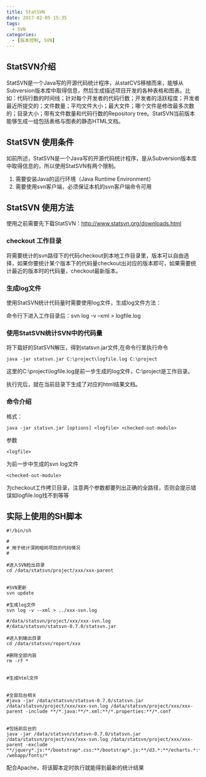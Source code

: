 ```yaml
---
title: StatSVN
date: 2017-02-05 15:35
tags: 
  - SVN
categories:
  - [版本控制, SVN]
---
```



## StatSVN介绍
StatSVN是一个Java写的开源代码统计程序，从statCVS移植而来，能够从Subversion版本库中取得信息，然后生成描述项目开发的各种表格和图表。比如：代码行数的时间线；针对每个开发者的代码行数；开发者的活跃程度；开发者最近所提交的；文件数量；平均文件大小；最大文件；哪个文件是修改最多次数的；目录大小；带有文件数量和代码行数的Repository tree。StatSVN当前版本能够生成一组包括表格与图表的静态HTML文档。

## StatSVN 使用条件
如前所述，StatSVN是一个Java写的开源代码统计程序，是从Subversion版本库中取得信息的，所以使用StatSVN有两个限制。
1. 需要安装Java的运行环境（Java Runtime Environment）
2. 需要使用svn客户端，必须保证本机的svn客户端命令可用

## StatSVN 使用方法
使用之前需要先下载StatSVN：http://www.statsvn.org/downloads.html

### checkout 工作目录
将需要统计的svn路径下的代码checkout到本地工作目录里，版本可以自由选择，如果你要统计某个版本下的代码量checkout出对应的版本即可，如果需要统计最近的版本时的代码量，checkout最新版本。

### 生成log文件
使用StatSVN统计代码量时需要使用log文件，生成log文件方法：

命令行下进入工作目录后：svn log -v –xml > logfile.log

### 使用StatSVN统计SVN中的代码量
将下载好的StatSVN解压，得到statsvn.jar文件,在命令行里执行命令
```
java -jar statsvn.jar C:\project\logfile.log C:\project
```
这里的C:\project\logfile.log是前一步生成的log文件，C:\project是工作目录。

执行完后，就在当前目录下生成了对应的html结果文档。

### 命令介绍
格式：
```
java -jar statsvn.jar [options] <logfile> <checked-out-module>

```
参数
```
<logfile>
```
为前一步中生成的svn log文件
```
<checked-out-module>
```
为checkout工作拷贝目录，注意两个参数都要列出正确的全路径，否则会提示错误如logfile.log找不到等等


## 实际上使用的SH脚本

```
#!/bin/sh

#
# 用于统计深网暗网项目的代码情况
#

#进入SVN检出目录
cd /data/statsvn/project/xxx/xxx-parent


#SVN更新
svn update

#生成log文件
svn log -v --xml > ../xxx-svn.log

#/data/statsvn/project/xxx/xxx-svn.log
#/data/statsvn/statsvn-0.7.0/statsvn.jar

#进入到输出目录
cd /data/statsvn/report/xxx

#删除全部内容
rm -rf *


#生成html文件


#全部后台相关
#java -jar /data/statsvn/statsvn-0.7.0/statsvn.jar /data/statsvn/project/xxx/xxx-svn.log /data/statsvn/project/xxx/xxx-parent -include **/*.java:**/*.xml:**/*.properties:**/*.conf


#包括前后台的
java -jar /data/statsvn/statsvn-0.7.0/statsvn.jar /data/statsvn/project/xxx/xxx-svn.log /data/statsvn/project/xxx/xxx-parent -exclude **/jquery*.js:**/bootstrap*.css:**/bootstrap*.js:**/d3.*:**/echarts.*:**
/webapp/fonts/*

```

配合Apache，将该脚本定时执行就能得到最新的统计结果
